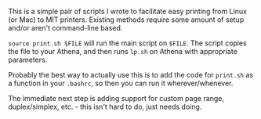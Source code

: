 This is a simple pair of scripts I wrote to facilitate easy printing from Linux (or Mac) to MIT printers. Existing methods require some amount of setup and/or aren't command-line based. 

`source print.sh $FILE` will run the main script on `$FILE`. The script copies the file to your Athena, and then runs `lp.sh` on Athena with appropriate parameters. 

Probably the best way to actually use this is to add the code for `print.sh` as a function in your `.bashrc`, so then you can run it wherever/whenever. 

The immediate next step is adding support for custom page range, duplex/simplex, etc. - this isn't hard to do, just needs doing. 
